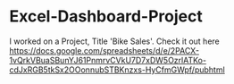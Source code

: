 # Excel-Dashboard-Project
I worked on a Project, Title 'Bike Sales'. Check it out here  https://docs.google.com/spreadsheets/d/e/2PACX-1vQrkVBuaSBunYJ61PnmrvCVkU7D7xDW5OzrlATKo-cdJxRGB5tkSx2OOonnubSTBKnzxs-HyCfmGWpf/pubhtml
